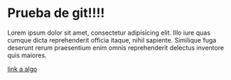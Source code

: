 # Prueba de git!!!!

Lorem ipsum dolor sit amet, consectetur adipisicing elit. Illo iure quas cumque dicta reprehenderit officia itaque, nihil sapiente. Similique fuga deserunt rerum praesentium enim omnis reprehenderit delectus inventore quis maiores.

[link a algo](https://google.com)
